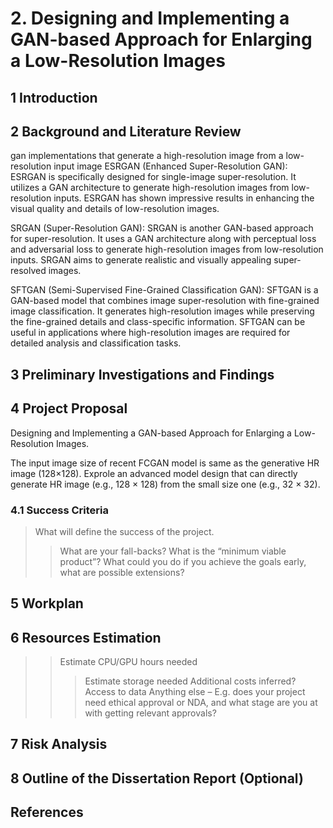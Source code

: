 # 2. Designing and Implementing a GAN-based Approach for Enlarging a Low-Resolution Images

## 1 Introduction

## 2 Background and Literature Review

gan implementations that generate a high-resolution image from a low-resolution input image
ESRGAN (Enhanced Super-Resolution GAN): ESRGAN is specifically designed for single-image super-resolution. It utilizes a GAN architecture to generate high-resolution images from low-resolution inputs. ESRGAN has shown impressive results in enhancing the visual quality and details of low-resolution images.

SRGAN (Super-Resolution GAN): SRGAN is another GAN-based approach for super-resolution. It uses a GAN architecture along with perceptual loss and adversarial loss to generate high-resolution images from low-resolution inputs. SRGAN aims to generate realistic and visually appealing super-resolved images.

SFTGAN (Semi-Supervised Fine-Grained Classification GAN): SFTGAN is a GAN-based model that combines image super-resolution with fine-grained image classification. It generates high-resolution images while preserving the fine-grained details and class-specific information. SFTGAN can be useful in applications where high-resolution images are required for detailed analysis and classification tasks.

## 3 Preliminary Investigations and Findings
## 4 Project Proposal
Designing and Implementing a GAN-based Approach for Enlarging a Low-Resolution Images.

The input image size of recent FCGAN model is same as the generative HR image (128×128). 
Exprole an advanced model design that can directly generate HR image (e.g., 128 × 128) from the small size one (e.g., 32 × 32). 


### 4.1 Success Criteria
> What will define the success of the project.
>> What are your fall-backs? What is the “minimum viable product”?
>> What could you do if you achieve the goals early, what are possible extensions?
## 5 Workplan
## 6 Resources Estimation
>> Estimate CPU/GPU hours needed
>>> Estimate storage needed
>>> Additional costs inferred?
>>> Access to data
>>> Anything else – E.g. does your project need ethical approval or NDA, and what stage are you at with getting relevant approvals?
## 7 Risk Analysis
## 8 Outline of the Dissertation Report (Optional)
## References




